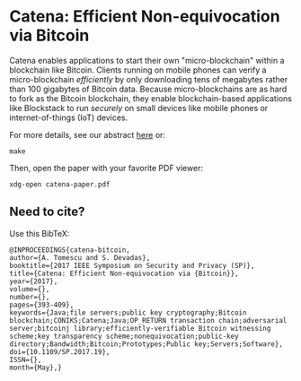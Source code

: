 Catena: Efficient Non-equivocation via Bitcoin 
==============================================

Catena enables applications to start their own "micro-blockchain" within a blockchain like Bitcoin. Clients running on mobile phones can verify a micro-blockchain _efficiently_ by only downloading tens of megabytes rather than 100 gigabytes of Bitcoin data. Because micro-blockchains are as hard to fork as the Bitcoin blockchain, they enable blockchain-based applications like Blockstack to run _securely_ on small devices like mobile phones or internet-of-things (IoT) devices.

For more details, see our abstract [here](abstract.tex) or:

    make

Then, open the paper with your favorite PDF viewer:

    xdg-open catena-paper.pdf

Need to cite?
-------------

Use this BibTeX:

    @INPROCEEDINGS{catena-bitcoin, 
    author={A. Tomescu and S. Devadas}, 
    booktitle={2017 IEEE Symposium on Security and Privacy (SP)}, 
    title={Catena: Efficient Non-equivocation via {Bitcoin}}, 
    year={2017}, 
    volume={}, 
    number={}, 
    pages={393-409}, 
    keywords={Java;file servers;public key cryptography;Bitcoin blockchain;CONIKS;Catena;Java;OP_RETURN transaction chain;adversarial server;bitcoinj library;efficiently-verifiable Bitcoin witnessing scheme;key transparency scheme;nonequivocation;public-key directory;Bandwidth;Bitcoin;Prototypes;Public key;Servers;Software}, 
    doi={10.1109/SP.2017.19}, 
    ISSN={}, 
    month={May},}
